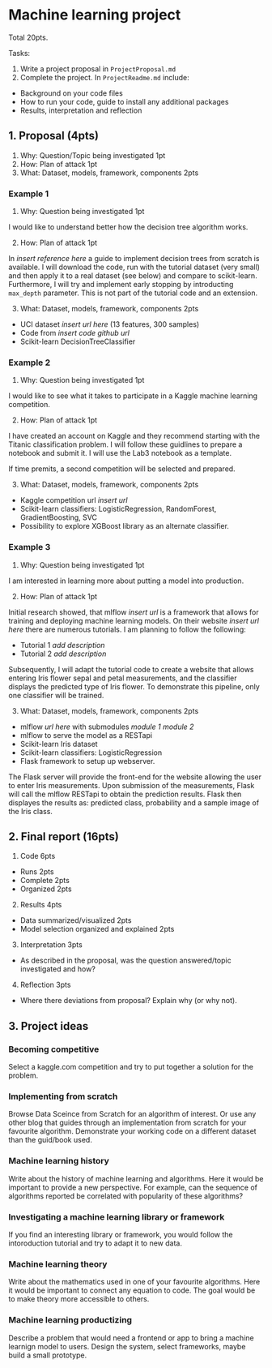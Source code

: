 # Machine learning project

Total 20pts.

Tasks:
1. Write a project proposal in `ProjectProposal.md`
2. Complete the project. In `ProjectReadme.md` include:
  - Background on your code files
  - How to run your code, guide to install any additional packages
  - Results, interpretation and reflection

## 1. Proposal (4pts)
1. Why: Question/Topic being investigated 1pt
2. How: Plan of attack 1pt
3. What: Dataset, models, framework, components 2pts

### Example 1
1. Why: Question being investigated 1pt  

I would like to understand better how the decision tree algorithm works.

2. How: Plan of attack 1pt

In *insert reference here* a guide to implement decision trees from scratch is available. I will download the code, run with the tutorial dataset (very small) and then apply it to a real dataset (see below) and compare to scikit-learn. Furthermore, I will try and implement early stopping by introducting `max_depth` parameter. This is not part of the tutorial code and an extension.

3. What: Dataset, models, framework, components 2pts

- UCI dataset *insert url here* (13 features, 300 samples)
- Code from *insert code github url*
- Scikit-learn DecisionTreeClassifier

### Example 2
1. Why: Question being investigated 1pt

I would like to see what it takes to participate in a Kaggle machine learning competition.

2. How: Plan of attack 1pt

I have created an account on Kaggle and they recommend starting with the Titanic classification problem. I will follow these guidlines to prepare a notebook and submit it. I will use the Lab3 notebook as a template.

If time premits, a second competition will be selected and prepared.

3. What: Dataset, models, framework, components 2pts

- Kaggle competition url *insert url*
- Scikit-learn classifiers: LogisticRegression, RandomForest, GradientBoosting, SVC
- Possibility to explore XGBoost library as an alternate classifier.

### Example 3
1. Why: Question being investigated 1pt

I am interested in learning more about putting a model into production.

2. How: Plan of attack 1pt

Initial research showed, that mlflow *insert url* is a framework that allows for training and deploying machine learning models. On their website *insert url here* there are numerous tutorials. I am planning to follow the following:
- Tutorial 1 *add description*
- Tutorial 2 *add description*

Subsequently, I will adapt the tutorial code to create a website that allows entering Iris flower sepal and petal measurements, and the classifier displays the predicted type of Iris flower. To demonstrate this pipeline, only one classifier will be trained.

3. What: Dataset, models, framework, components 2pts

- mlflow *url here* with submodules *module 1* *module 2*
- mlflow to serve the model as a RESTapi
- Scikit-learn Iris dataset
- Scikit-learn classifiers: LogisticRegression
- Flask framework to setup up webserver.

The Flask server will provide the front-end for the website allowing the user to enter Iris measurements. Upon submission of the measurements, Flask will call the mlflow RESTapi to obtain the prediction results. Flask then displayes the results as: predicted class, probability and a sample image of the Iris class.



## 2. Final report (16pts)
1. Code 6pts
  - Runs 2pts
  - Complete 2pts
  - Organized 2pts
2. Results 4pts
  - Data summarized/visualized 2pts
  - Model selection organized and explained 2pts
3. Interpretation 3pts
  - As described in the proposal, was the question answered/topic investigated and how?
4. Reflection 3pts
  - Where there deviations from proposal? Explain why (or why not).


## 3. Project ideas

### Becoming competitive
Select a kaggle.com competition and try to put together a solution for the problem.

### Implementing from scratch
Browse Data Sceince from Scratch for an algorithm of interest. Or use any other blog that guides through an implementation from scratch for your favourite algorithm. Demonstrate your working code on a different dataset than the guid/book used.

### Machine learning history
Write about the history of machine learning and algorithms. Here it would be important to provide a new perspective. For example, can the sequence of algorithms reported be correlated with popularity of these algorithms?

### Investigating a machine learning library or framework
If you find an interesting library or framework, you would follow the intoroduction tutorial and try to adapt it to new data.

### Machine learning theory
Write about the mathematics used in one of your favourite algorithms. Here it would be important to connect any equation to code. The goal would be to make theory more accessible to others.

### Machine learning productizing
Describe a problem that would need a frontend or app to bring a machine learnign model to users. Design the system, select frameworks, maybe build a small prototype.
